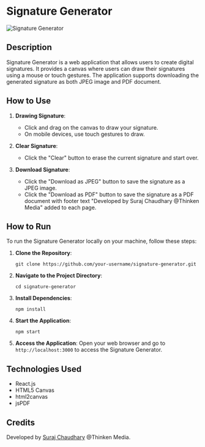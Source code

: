 # Signature Generator

![Signature Generator](ivr/src/Capture.JPG)

## Description

Signature Generator is a web application that allows users to create digital signatures. It provides a canvas where users can draw their signatures using a mouse or touch gestures. The application supports downloading the generated signature as both JPEG image and PDF document.

## How to Use

1. **Drawing Signature**: 
    - Click and drag on the canvas to draw your signature.
    - On mobile devices, use touch gestures to draw.

2. **Clear Signature**: 
    - Click the "Clear" button to erase the current signature and start over.

3. **Download Signature**: 
    - Click the "Download as JPEG" button to save the signature as a JPEG image.
    - Click the "Download as PDF" button to save the signature as a PDF document with footer text "Developed by Suraj Chaudhary @Thinken Media" added to each page.

## How to Run

To run the Signature Generator locally on your machine, follow these steps:

1. **Clone the Repository**:
    ```
    git clone https://github.com/your-username/signature-generator.git
    ```

2. **Navigate to the Project Directory**:
    ```
    cd signature-generator
    ```

3. **Install Dependencies**:
    ```
    npm install
    ```

4. **Start the Application**:
    ```
    npm start
    ```

5. **Access the Application**:
    Open your web browser and go to `http://localhost:3000` to access the Signature Generator.

## Technologies Used

- React.js
- HTML5 Canvas
- html2canvas
- jsPDF

## Credits

Developed by [Suraj Chaudhary](https://github.com/your-username) @Thinken Media.

